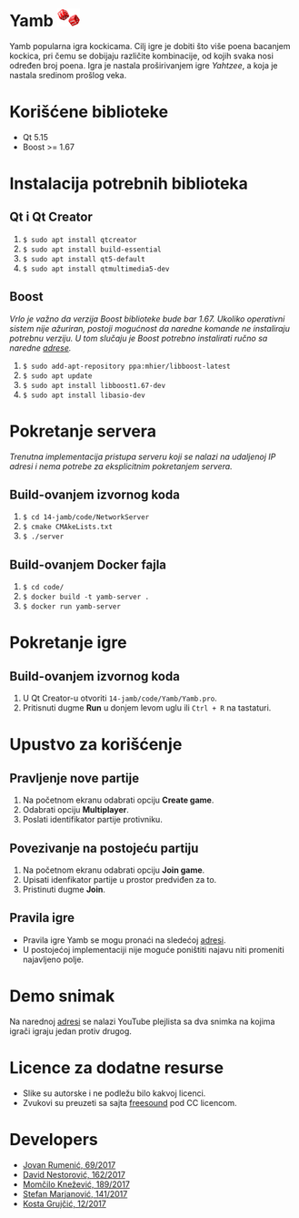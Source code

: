 # Yamb <img src="resources/img/thrown_dice.png" alt="drawing" width="40"/>

Yamb popularna igra kockicama. Cilj igre je dobiti što više poena bacanjem kockica, pri čemu se dobijaju različite kombinacije, od kojih svaka nosi određen broj poena. Igra je nastala proširivanjem igre _Yahtzee_, a koja je nastala sredinom prošlog veka.

# Korišćene biblioteke
* Qt 5.15
* Boost >= 1.67

# Instalacija potrebnih biblioteka
## Qt i Qt Creator
1. `$ sudo apt install qtcreator`
2. `$ sudo apt install build-essential`
3. `$ sudo apt install qt5-default`
4. `$ sudo apt install qtmultimedia5-dev`

## Boost
_Vrlo je važno da verzija Boost biblioteke bude bar 1.67. Ukoliko operativni sistem nije ažuriran, postoji mogućnost da naredne komande ne instaliraju potrebnu verziju. U tom slučaju je Boost potrebno instalirati ručno sa naredne [adrese](https://www.boost.org/users/download/)._
1. `$ sudo add-apt-repository ppa:mhier/libboost-latest`
2. `$ sudo apt update`
3. `$ sudo apt install libboost1.67-dev`
4. `$ sudo apt install libasio-dev`

# Pokretanje servera
_Trenutna implementacija pristupa serveru koji se nalazi na udaljenoj IP adresi i nema potrebe za eksplicitnim pokretanjem servera._

## Build-ovanjem izvornog koda
1. `$ cd 14-jamb/code/NetworkServer`
2. `$ cmake CMAkeLists.txt`
3. `$ ./server`

## Build-ovanjem Docker fajla
1. `$ cd code/`
2. `$ docker build -t yamb-server .`
3. `$ docker run yamb-server`

# Pokretanje igre
## Build-ovanjem izvornog koda
1. U Qt Creator-u otvoriti `14-jamb/code/Yamb/Yamb.pro`.
2. Pritisnuti dugme **Run** u donjem levom uglu ili `Ctrl + R` na tastaturi.

# Upustvo za korišćenje
## Pravljenje nove partije
1. Na početnom ekranu odabrati opciju **Create game**.
2. Odabrati opciju **Multiplayer**.
3. Poslati identifikator partije protivniku.

## Povezivanje na postojeću partiju
1. Na početnom ekranu odabrati opciju **Join game**.
2. Upisati idenfikator partije u prostor predviđen za to.
3. Pristinuti dugme **Join**.

## Pravila igre
- Pravila igre Yamb se mogu pronaći na sledećoj [adresi](https://sr.wikipedia.org/wiki/%D0%88%D0%B0%D0%BC%D0%B1_(%D0%B8%D0%B3%D1%80%D0%B0)). 
- U postojećoj implementaciji nije moguće poništiti najavu niti promeniti najavljeno polje.

# Demo snimak
Na narednoj [adresi](https://www.youtube.com/playlist?list=PL373ZGQC2ViwBjsUIFB1rJ3NFblanNOR3) se nalazi YouTube plejlista sa dva snimka na kojima igrači igraju jedan protiv drugog.

# Licence za dodatne resurse
- Slike su autorske i ne podležu bilo kakvoj licenci.
- Zvukovi su preuzeti sa sajta [freesound](https://freesound.org/) pod CC licencom.

# Developers
- [Jovan Rumenić, 69/2017](https://gitlab.com/rumeni1)
- [David Nestorović, 162/2017](https://gitlab.com/dnestorovic)
- [Momčilo Knežević, 189/2017](https://gitlab.com/momciloknezevic7)
- [Stefan Marjanović, 141/2017](https://gitlab.com/sm998)
- [Kosta Grujčić, 12/2017](https://gitlab.com/4eyes4u)
